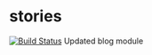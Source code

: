 # stories
[![Build Status](https://travis-ci.org/AppStateESS/stories.svg?branch=master)](https://travis-ci.org/AppStateESS/stories)
Updated blog module
